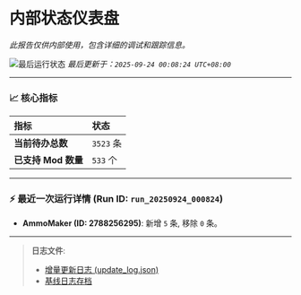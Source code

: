 # 内部状态仪表盘

*此报告仅供内部使用，包含详细的调试和跟踪信息。*

![最后运行状态](https://img.shields.io/badge/Last%20Run-Success-green)
*最后更新于：`2025-09-24 00:08:24 UTC+08:00`*

---

### 📈 **核心指标**

| 指标 | 状态 |
| :--- | :--- |
| **当前待办总数** | ``3523`` 条 |
| **已支持 Mod 数量** | ``533`` 个 |

---

### ⚡ **最近一次运行详情 (Run ID: ``run_20250924_000824``)**

*   **AmmoMaker (ID: 2788256295)**: 新增 `5` 条, 移除 `0` 条。

---

> **日志文件**:
> *   [增量更新日志 (update_log.json)](../data/logs/update_log.json)
> *   [基线日志存档](../data/logs/archive/)
